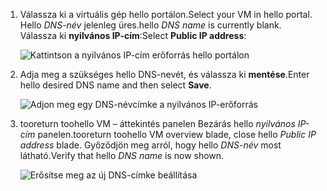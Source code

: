 
1. <span data-ttu-id="2981c-101">Válassza ki a virtuális gép hello portálon.</span><span class="sxs-lookup"><span data-stu-id="2981c-101">Select your VM in hello portal.</span></span> <span data-ttu-id="2981c-102">Hello *DNS-név* jelenleg üres.</span><span class="sxs-lookup"><span data-stu-id="2981c-102">hello *DNS name* is currently blank.</span></span> <span data-ttu-id="2981c-103">Válassza ki **nyilvános IP-cím**:</span><span class="sxs-lookup"><span data-stu-id="2981c-103">Select **Public IP address**:</span></span>
   
   ![Kattintson a nyilvános IP-cím erőforrás hello portálon](./media/virtual-machines-common-portal-create-fqdn/locatePublicIP.PNG)

2. <span data-ttu-id="2981c-105">Adja meg a szükséges hello DNS-nevét, és válassza ki **mentése**.</span><span class="sxs-lookup"><span data-stu-id="2981c-105">Enter hello desired DNS name and then select **Save**.</span></span>
   
   ![Adjon meg egy DNS-névcímke a nyilvános IP-erőforrás](./media/virtual-machines-common-portal-create-fqdn/dnsNameLabel.PNG)
 

3. <span data-ttu-id="2981c-107">tooreturn toohello VM – áttekintés panelen Bezárás hello *nyilvános IP-cím* panelen.</span><span class="sxs-lookup"><span data-stu-id="2981c-107">tooreturn toohello VM overview blade, close hello *Public IP address* blade.</span></span> <span data-ttu-id="2981c-108">Győződjön meg arról, hogy hello *DNS-név* most látható.</span><span class="sxs-lookup"><span data-stu-id="2981c-108">Verify that hello *DNS name* is now shown.</span></span>
   
   ![Erősítse meg az új DNS-címke beállítása](./media/virtual-machines-common-portal-create-fqdn/fqdnCreated.PNG)

